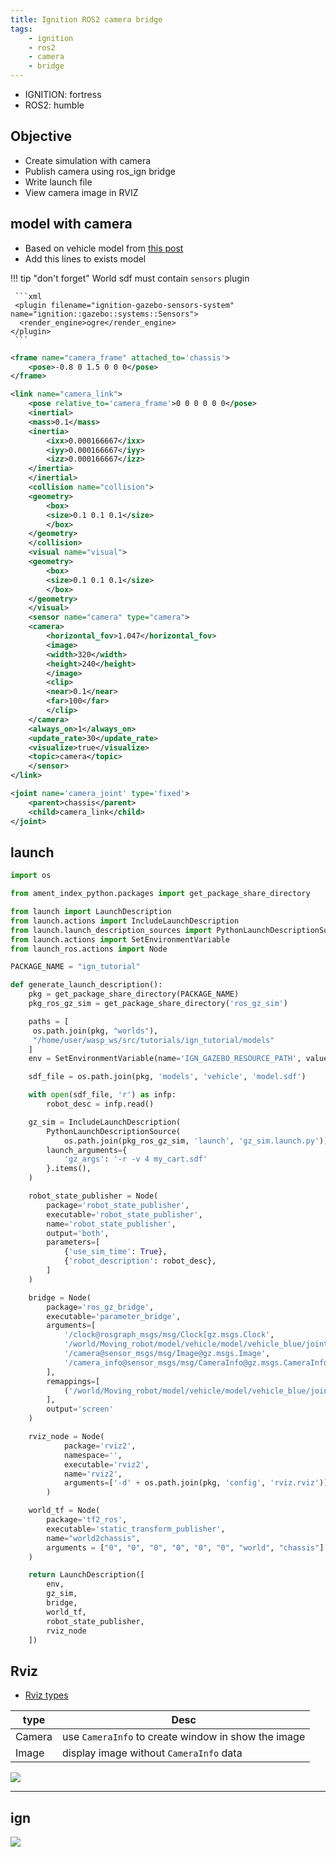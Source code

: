 ```yaml
---
title: Ignition ROS2 camera bridge
tags:
    - ignition
    - ros2
    - camera
    - bridge
---
```


- IGNITION: fortress
- ROS2: humble


## Objective
- Create simulation with camera
- Publish camera using ros_ign bridge
- Write launch file
- View camera image in RVIZ


## model with camera

- Based on vehicle model from [this post](../joint_state_sdf_model.md)
- Add this lines to exists model

!!! tip "don't forget"
     World sdf must contain `sensors` plugin

     ```xml
     <plugin filename="ignition-gazebo-sensors-system" name="ignition::gazebo::systems::Sensors">
      <render_engine>ogre</render_engine>
    </plugin>
     ```

```xml
<frame name="camera_frame" attached_to='chassis'>
    <pose>-0.8 0 1.5 0 0 0</pose>
</frame>

<link name="camera_link">
    <pose relative_to='camera_frame'>0 0 0 0 0 0</pose>
    <inertial>
    <mass>0.1</mass>
    <inertia>
        <ixx>0.000166667</ixx>
        <iyy>0.000166667</iyy>
        <izz>0.000166667</izz>
    </inertia>
    </inertial>
    <collision name="collision">
    <geometry>
        <box>
        <size>0.1 0.1 0.1</size>
        </box>
    </geometry>
    </collision>
    <visual name="visual">
    <geometry>
        <box>
        <size>0.1 0.1 0.1</size>
        </box>
    </geometry>
    </visual>
    <sensor name="camera" type="camera">
    <camera>
        <horizontal_fov>1.047</horizontal_fov>
        <image>
        <width>320</width>
        <height>240</height>
        </image>
        <clip>
        <near>0.1</near>
        <far>100</far>
        </clip>
    </camera>
    <always_on>1</always_on>
    <update_rate>30</update_rate>
    <visualize>true</visualize>
    <topic>camera</topic>
    </sensor>
</link>

<joint name='camera_joint' type='fixed'>
    <parent>chassis</parent>
    <child>camera_link</child>
</joint>

```

## launch

```python
import os

from ament_index_python.packages import get_package_share_directory

from launch import LaunchDescription
from launch.actions import IncludeLaunchDescription
from launch.launch_description_sources import PythonLaunchDescriptionSource
from launch.actions import SetEnvironmentVariable
from launch_ros.actions import Node

PACKAGE_NAME = "ign_tutorial"

def generate_launch_description():
    pkg = get_package_share_directory(PACKAGE_NAME)
    pkg_ros_gz_sim = get_package_share_directory('ros_gz_sim')

    paths = [
     os.path.join(pkg, "worlds"),
     "/home/user/wasp_ws/src/tutorials/ign_tutorial/models"
    ]
    env = SetEnvironmentVariable(name='IGN_GAZEBO_RESOURCE_PATH', value=[":".join(paths)])

    sdf_file = os.path.join(pkg, 'models', 'vehicle', 'model.sdf')

    with open(sdf_file, 'r') as infp:
        robot_desc = infp.read()

    gz_sim = IncludeLaunchDescription(
        PythonLaunchDescriptionSource(
            os.path.join(pkg_ros_gz_sim, 'launch', 'gz_sim.launch.py')),
        launch_arguments={
            'gz_args': '-r -v 4 my_cart.sdf'
        }.items(),
    )

    robot_state_publisher = Node(
        package='robot_state_publisher',
        executable='robot_state_publisher',
        name='robot_state_publisher',
        output='both',
        parameters=[
            {'use_sim_time': True},
            {'robot_description': robot_desc},
        ]
    )

    bridge = Node(
        package='ros_gz_bridge',
        executable='parameter_bridge',
        arguments=[
            '/clock@rosgraph_msgs/msg/Clock[gz.msgs.Clock',
            '/world/Moving_robot/model/vehicle/model/vehicle_blue/joint_state@sensor_msgs/msg/JointState[gz.msgs.Model',
            '/camera@sensor_msgs/msg/Image@gz.msgs.Image',
            '/camera_info@sensor_msgs/msg/CameraInfo@gz.msgs.CameraInfo'
        ],
        remappings=[
            ('/world/Moving_robot/model/vehicle/model/vehicle_blue/joint_state', 'joint_states'),
        ],
        output='screen'
    )

    rviz_node = Node(
            package='rviz2',
            namespace='',
            executable='rviz2',
            name='rviz2',
            arguments=['-d' + os.path.join(pkg, 'config', 'rviz.rviz')]
        )

    world_tf = Node(
        package='tf2_ros',
        executable='static_transform_publisher',
        name="world2chassis",
        arguments = ["0", "0", "0", "0", "0", "0", "world", "chassis"]
    )

    return LaunchDescription([
        env,
        gz_sim,
        bridge,
        world_tf,
        robot_state_publisher,
        rviz_node  
    ])
```

## Rviz
- [Rviz types](http://wiki.ros.org/rviz/DisplayTypes)

| type  | Desc  |
|---|---|
| Camera  | use `CameraInfo` to create window in show the image  |
| Image  | display image without `CameraInfo` data  |

![](image/rviz_with_camera.png)

---

## ign

![](image/ign_with_image_plugin.png)
